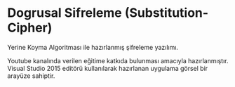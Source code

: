 # Dogrusal Sifreleme (Substitution-Cipher)
Yerine Koyma Algoritması ile hazırlanmış şifreleme yazılımı.

Youtube kanalında verilen eğitime katkıda bulunması amacıyla hazırlanmıştır.<br>
Visual Studio 2015 editörü kullanılarak hazırlanan uygulama görsel bir arayüze sahiptir.
